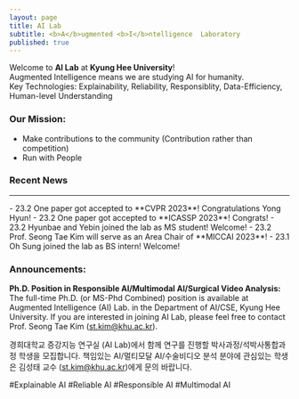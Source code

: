 ```yaml
---
layout: page
title: AI Lab
subtitle: <b>A</b>ugmented <b>I</b>ntelligence  Laboratory
published: true
---
```


Welcome to **AI Lab** at **Kyung Hee University**!             
Augmented Intelligence means we are studying AI for humanity.                    
Key Technologies: Explainability, Reliability, Responsiblity, Data-Efficiency, Human-level Understanding 

### Our Mission: 
- Make contributions to the community (Contribution rather than competition)
- Run with People

### Recent News
<hr>
- 23.2 One paper got accepted to **CVPR 2023**! Congratulations Yong Hyun!
- 23.2 One paper got accepted to **ICASSP 2023**! Congrats!
- 23.2 Hyunbae and Yebin joined the lab as MS student! Welcome!
- 23.2 Prof. Seong Tae Kim will serve as an Area Chair of **MICCAI 2023**!
- 23.1 Oh Sung joined the lab as BS intern! Welcome!

### Announcements: 

**Ph.D. Position in Responsible AI/Multimodal AI/Surgical Video Analysis:**              
The full-time Ph.D. (or MS-Phd Combined) position is available at Augmented Intelligence (AI) Lab. in the Department of AI/CSE, Kyung Hee University. If you are interested in joining AI Lab, please feel free to contact Prof. Seong Tae Kim (st.kim@khu.ac.kr).

경희대학교 증강지능 연구실 (AI Lab)에서 함께 연구를 진행할 박사과정/석박사통합과정 학생을 모집합니다. 책임있는 AI/멀티모달 AI/수술비디오 분석 분야에 관심있는 학생은 김성태 교수 (st.kim@khu.ac.kr)에게 문의 바랍니다.

#Explainable AI #Reliable AI #Responsible AI #Multimodal AI
